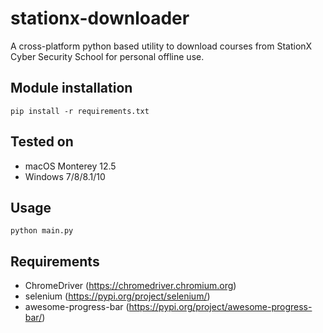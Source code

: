 # stationx-downloader
A cross-platform python based utility to download courses from StationX Cyber Security School for personal offline use. 


## Module installation
    pip install -r requirements.txt

## Tested on
- macOS Monterey 12.5
- Windows 7/8/8.1/10

## Usage
    python main.py

## Requirements
- ChromeDriver (https://chromedriver.chromium.org)
- selenium (https://pypi.org/project/selenium/)
- awesome-progress-bar (https://pypi.org/project/awesome-progress-bar/)